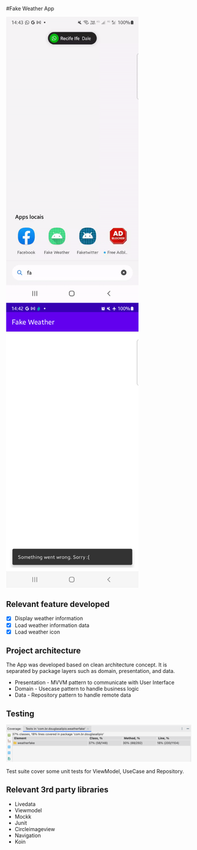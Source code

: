 #Fake Weather App

<img src ="https://github.com/douglasalipio/fake_weather/blob/main/fake_weather.gif"  width="360"/>&nbsp;&nbsp;
<img src ="https://github.com/douglasalipio/fake_weather/blob/main/Screenshot_20221127_144247.png" width="360" />&nbsp;&nbsp;

## Relevant feature developed

- [x] Display weather information
- [x] Load weather information data
- [x] Load weather icon

## Project architecture

The App was developed based on clean architecture concept. It is separated by package layers such as
domain, presentation, and data.

* Presentation - MVVM pattern to communicate with User Interface
* Domain - Usecase pattern to handle business logic
* Data - Repository pattern to handle remote data


## Testing
<img src ="https://github.com/douglasalipio/fake_weather/blob/main/coverage_image.png"/>

Test suite cover some unit tests for ViewModel, UseCase and Repository. 

## Relevant 3rd party libraries

* Livedata
* Viewmodel
* Mockk
* Junit
* Circleimageview
* Navigation
* Koin
